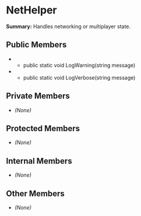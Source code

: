 # NetHelper

**Summary:** Handles networking or multiplayer state.

## Public Members
- - public static void LogWarning(string message)
- - public static void LogVerbose(string message)

## Private Members
- *(None)*

## Protected Members
- *(None)*

## Internal Members
- *(None)*

## Other Members
- *(None)*
